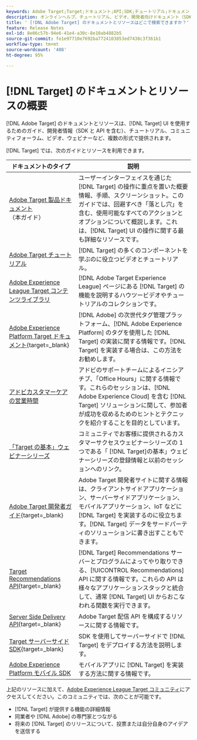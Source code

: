 ```yaml
---
keywords: Adobe Target;Target;ドキュメント;API;SDK;チュートリアル;ドキュメント
description: オンラインヘルプ、チュートリアル、ビデオ、開発者向けドキュメント（SDK、API および JavaScript ライブラリ）などの  [!DNL Adobe Target]  ドキュメントにアクセスしましょう。
title: ' [!DNL Adobe Target] のドキュメントとリソースはどこで検索できますか？'
feature: Release Notes
exl-id: 8e06c57b-94e6-41e4-a30c-8e10ab4882b5
source-git-commit: fe1e97710e7692ba7724103853ed7438c3f361b1
workflow-type: tm+mt
source-wordcount: '408'
ht-degree: 95%

---
```


# [!DNL Target] のドキュメントとリソースの概要

[!DNL Adobe Target] のドキュメントとリソースは、[!DNL Target] UI を使用するためのガイド、開発者情報（SDK と API を含む）、チュートリアル、コミュニティフォーラム、ビデオ、ウェビナーなど、複数の形式で提供されます。

[!DNL Target] では、次のガイドとリソースを利用できます。

| ドキュメントのタイプ | 説明 |
| --- | --- |
| [Adobe Target 製品ドキュメント](/help/main/target-home.md)<br>（本ガイド） | ユーザーインターフェイスを通じた [!DNL Target] の操作に重点を置いた概要情報、手順、スクリーンショット。このガイドでは、回避すべき「落とし穴」を含む、使用可能なすべてのアクションとオプションについて概説します。これは、[!DNL Target] UI の操作に関する最も詳細なリソースです。 |
| [Adobe Target チュートリアル](https://experienceleague.adobe.com/docs/target-learn/tutorials/overview.html?lang=ja) | [!DNL Target] の多くのコンポーネントを学ぶのに役立つビデオとチュートリアル。 |
| [Adobe Experience League Target コンテンツライブラリ](https://guided.adobe.com/#recommended/solutions/target) | [!DNL Adobe Target Experience League] ページにある [!DNL Target] の機能を説明するハウツービデオやチュートリアルのコレクションです。 |
| [Adobe Experience Platform Target ドキュメント](https://experienceleague.adobe.com/docs/target-dev/developer/client-side/at-js-implementation/deploy-at-js/implement-target-using-adobe-launch.html){target=_blank} | [!DNL Adobe] の次世代タグ管理プラットフォーム、[!DNL Adobe Experience Platform] のタグを使用した [!DNL Target] の実装に関する情報です。[!DNL Target] を実装する場合は、この方法をお勧めします。 |
| [アドビカスタマーケアの営業時間](/help/main/cmp-resources-and-contact-information.md#concept_58EA30379D3B48C4848BA2A8C464A5B7) | アドビのサポートチームによるイニシアチブ、「Office Hours」に関する情報です。これらのセッションは、[!DNL Adobe Experience Cloud] を含む [!DNL Target] ソリューションに関して、参加者が成功を収めるためのヒントとテクニックを紹介することを目的としています。 |
| [「Target の基本」ウェビナーシリーズ](https://landing.adobe.com/acs/2018/na/adobe-target/registration.html) | コミュニティでお客様に提供されるカスタマーサクセスウェビナーシリーズの 1 つである「 [!DNL Target]の基本」ウェビナーシリーズの登録情報と以前のセッションへのリンク。 |
| [Adobe Target 開発者ガイド](https://experienceleague.adobe.com/docs/target-dev/developer/overview.html?lang=ja){target=_blank} | Adobe Target 開発者サイトに関する情報は、クライアントサイドアプリケーション、サーバーサイドアプリケーション、モバイルアプリケーション、IoT などに [!DNL Target] を実装するのに役立ちます。[!DNL Target] データをサードパーティのソリューションに書き出すこともできます。 |
| [Target Recommendations API](https://experienceleague.adobe.com/docs/target-dev/developer/api/recommendations-api/overview.html?lang=ja){target=_blank} | [!DNL Target] Recommendations サーバーとプログラムによってやり取りできる、[!UICONTROL Recommendations] API に関する情報です。これらの API は様々なアプリケーションスタックと統合して、通常 [!DNL Target] UI からおこなわれる関数を実行できます。 |
| [Server Side Delivery API](https://experienceleague.adobe.com/docs/target-dev/developer/server-side/server-side-overview.html){target=_blank} | Adobe Target 配信 API を構成するリソースに関する情報です。 |
| [Target サーバーサイド SDK](https://experienceleague.adobe.com/docs/target-dev/developer/server-side/getting-started.html?lang=ja){target=_blank} | SDK を使用してサーバーサイドで [!DNL Target] をデプロイする方法を説明します。 |
| [Adobe Experience Platform モバイル SDK](https://experienceleague.adobe.com/docs/mobile.html?lang=ja) | モバイルアプリに [!DNL Target] を実装する方法に関する情報です。 |

上記のリソースに加えて、[Adobe Experience League Target コミュニティ](https://experienceleaguecommunities.adobe.com/t5/adobe-target/ct-p/adobe-target-community)にアクセスしてください。このコミュニティでは、次のことが可能です。

* [!DNL Target] が提供する機能の詳細情報
* 同業者や [!DNL Adobe] の専門家とつながる
* 将来の [!DNL Target] のリリースについて、投票または自分自身のアイデアを送信する